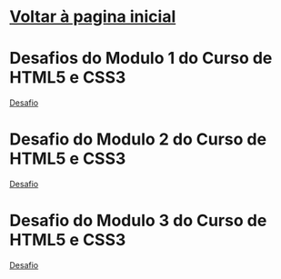 <h1><a href="https://phcastello.github.io">Voltar à pagina inicial</a></h1>
<h1>Desafios do <strong>Modulo 1</strong> do Curso de HTML5 e CSS3</h1>
<p>
  <a href="https://phcastello.github.io/CursoHTML-CSS/Modulo 1/Desafio1/index.html" target="_blank">Desafio</a>
</p>

<h1>Desafio do <strong>Modulo 2</strong> do Curso de HTML5 e CSS3</h1>
<p>
  <a href="https://phcastello.github.io/CursoHTML-CSS/Modulo 2/desafio1/index.html" target="_blank">Desafio</a>
</p>

<h1>Desafio do <strong>Modulo 3</strong> do Curso de HTML5 e CSS3</h1>
<p>
  <a href="https://phcastello.github.io/CursoHTML-CSS/Modulo3/DesafioCordel/index.html" target="_blank">Desafio</a>
</p>

